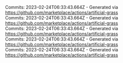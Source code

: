 Commits: 2023-02-24T06:33:43.664Z - Generated via https://github.com/marketplace/actions/artificial-grass
<br>
Commits: 2023-02-24T06:33:43.664Z - Generated via https://github.com/marketplace/actions/artificial-grass
<br>
Commits: 2023-02-24T06:33:43.664Z - Generated via https://github.com/marketplace/actions/artificial-grass
<br>
Commits: 2023-02-24T06:33:43.664Z - Generated via https://github.com/marketplace/actions/artificial-grass
<br>
Commits: 2023-02-24T06:33:43.664Z - Generated via https://github.com/marketplace/actions/artificial-grass
<br>
